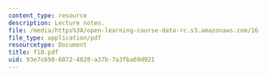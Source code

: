```yaml
---
content_type: resource
description: Lecture notes.
file: /media/https%3A/open-learning-course-data-rc.s3.amazonaws.com/16-01-unified-engineering-i-ii-iii-iv-fall-2005-spring-2006/93e7c69060724820a37b7a3fba69d921_f10.pdf
file_type: application/pdf
resourcetype: Document
title: f10.pdf
uid: 93e7c690-6072-4820-a37b-7a3fba69d921
---
```

